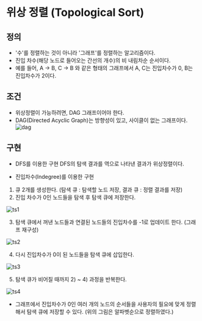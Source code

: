 # 위상 정렬 (Topological Sort)

## 정의
- '수'를 정렬하는 것이 아니라 '그래프'를 정렬하는 알고리즘이다.
- 진입 차수(해당 노드로 들어오는 간선의 개수)의 비 내림차순 순서이다.
- 예를 들어, A -> B, C -> B 와 같은 형태의 그래프에서 A, C는 진입차수가 0, B는 진입차수가 2이다.

## 조건
- 위상정렬이 가능하려면, DAG 그래프이어야 한다.
- DAG(Directed Acyclic Graph)는 방향성이 있고, 사이클이 없는 그래프이다.
![dag](https://user-images.githubusercontent.com/34755287/38078117-3744f3ca-3376-11e8-966f-8bc2e618b105.jpg)

## 구현

- DFS를 이용한 구현
DFS의 탐색 결과를 역으로 나타낸 결과가 위상정렬이다.

- 진입차수(Indegree)를 이용한 구현
1) 큐 2개를 생성한다. (탐색 큐 : 탐색할 노드 저장, 결과 큐 : 정렬 결과를 저장)
2) 진입 차수가 0인 노드들을 탐색 후 탐색 큐에 저장한다.

![ts1](https://user-images.githubusercontent.com/34755287/38078341-eba862b6-3376-11e8-8705-b569b8e40b57.jpg)

3) 탐색 큐에서 꺼낸 노드들과 연결된 노드들의 진입차수를 -1로 업데이트 한다. (그래프 재구성)

![ts2](https://user-images.githubusercontent.com/34755287/38078343-ebd7817c-3376-11e8-95d2-4677d6413b8e.jpg)

4) 다시 진입차수가 0이 된 노드들을 탐색 큐에 삽입한다.

![ts3](https://user-images.githubusercontent.com/34755287/38078344-ec06ba28-3376-11e8-9de2-1d257c8e4acd.jpg)

5) 탐색 큐가 비어질 때까지 2) ~ 4) 과정을 반복한다.

![ts4](https://user-images.githubusercontent.com/34755287/38078345-ec32e756-3376-11e8-9f17-2d4f580c87d7.jpg)

- 그래프에서 진입차수가 0인 여러 개의 노드의 순서들을 사용자의 필요에 맞게 정렬해서 탐색 큐에 저장할 수 있다. (위의 그림은 알파벳순으로 정렬하였다.)
